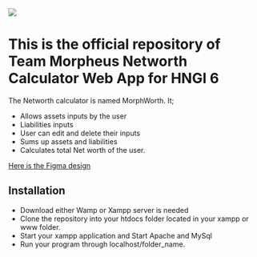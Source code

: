 
<img src="https://res.cloudinary.com/ifeaminu/image/upload/v1569677626/Groupmorphwort_logo_qphpla.png">

# This is the official repository of Team Morpheus Networth Calculator Web App for HNGI 6

The Networth calculator is named MorphWorth.  It;
- Allows assets inputs by the user 
- Liabilities inputs
- User can edit and delete their inputs
- Sums up assets and liabilities
- Calculates total Net worth of the user.

[Here is the Figma design](https://www.figma.com/file/EdJXAVkanZfhrmdkODnX0o/MorphWorth?node-id=19%3A0)  


## Installation

- Download either Wamp or Xampp server is needed
- Clone the repository into your htdocs folder located in your xampp or www folder.
- Start your xampp application and Start Apache and MySql 
- Run your program through localhost/folder_name.
